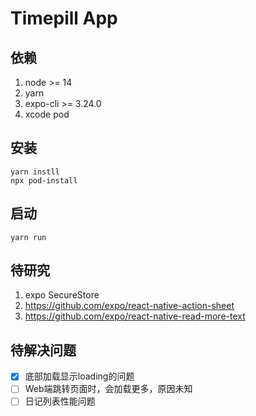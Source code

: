 # Timepill App

## 依赖
1. node >= 14
1. yarn
1. expo-cli >= 3.24.0
1. xcode pod


## 安装
```
yarn instll
npx pod-install
```

## 启动
```
yarn run
```

## 待研究
1. expo SecureStore
1. https://github.com/expo/react-native-action-sheet
1. https://github.com/expo/react-native-read-more-text

## 待解决问题
- [x] 底部加载显示loading的问题
- [ ] Web端跳转页面时，会加载更多，原因未知
- [ ] 日记列表性能问题